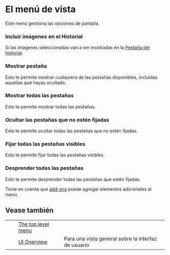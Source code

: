 # El menú de vista #

Este menú gestiona las opciones de pantalla.

### Incluir imágenes en el Historial ###

Si las imágenes seleccionadas van a ser mostradas en la [Pestaña del historial][Pesta_a del historial].


### Mostrar pestaña ###

Esto te permite mostrar cualquiera de las pestañas disponibles, incluidas aquellas que hayas ocultado.

### Mostrar todas las pestañas ###

Esto te permite mostrar todas las pestañas.

### Ocultar las pestañas que no estén fijadas ###

Esto te permite ocultar todas las pestañas que no estén fijadas.

### Fijar todas las pestañas visibles ###

Esto te permite fijar todas las pestañas visibles.

### Desprender todas las pestañas ###

Esto te permite desprender todas las pestañas que estén fijadas.

Tome en cuenta que [add-ons][] puede agregar elementos adicionales al menú.

## Vease también ##

<table> 
 <tbody>
  <tr>
   <td>&nbsp;&nbsp;&nbsp;&nbsp;</td>
   <td> <a href="HelpUiTlmenuTlmenu" rel="nofollow">The top level menu</a></td>
   <td></td>
  </tr> 
  <tr>
   <td>&nbsp;&nbsp;&nbsp;&nbsp;</td>
   <td> <a href="HelpUiOverview" rel="nofollow">UI Overview</a></td>
   <td>Para una vista general sobre la interfaz de usuario</td>
  </tr> 
 </tbody>
</table>


[Pesta_a del historial]: HelpUiTabsHistory
[add-ons]: HelpStartConceptsAddons